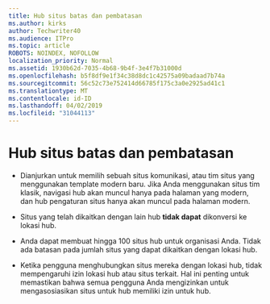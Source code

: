 ```yaml
---
title: Hub situs batas dan pembatasan
ms.author: kirks
author: Techwriter40
ms.audience: ITPro
ms.topic: article
ROBOTS: NOINDEX, NOFOLLOW
localization_priority: Normal
ms.assetid: 1930b62d-7035-4b68-9b4f-3e4f7b31000d
ms.openlocfilehash: b5f8df9e1f34c38d8dc1c42575a09badaad7b74a
ms.sourcegitcommit: 56c52c73e752414d66785f175c3a0e2925ad41c1
ms.translationtype: MT
ms.contentlocale: id-ID
ms.lasthandoff: 04/02/2019
ms.locfileid: "31044113"
---
```

# <a name="hub-site-limits-and-restrictions"></a>Hub situs batas dan pembatasan


- Dianjurkan untuk memilih sebuah situs komunikasi, atau tim situs yang menggunakan template modern baru. Jika Anda menggunakan situs tim klasik, navigasi hub akan muncul hanya pada halaman yang modern, dan hub pengaturan situs hanya akan muncul pada halaman modern.


- Situs yang telah dikaitkan dengan lain hub **tidak dapat** dikonversi ke lokasi hub.


- Anda dapat membuat hingga 100 situs hub untuk organisasi Anda. Tidak ada batasan pada jumlah situs yang dapat dikaitkan dengan lokasi hub.


- Ketika pengguna menghubungkan situs mereka dengan lokasi hub, tidak mempengaruhi izin lokasi hub atau situs terkait. Hal ini penting untuk memastikan bahwa semua pengguna Anda mengizinkan untuk mengasosiasikan situs untuk hub memiliki izin untuk hub.

